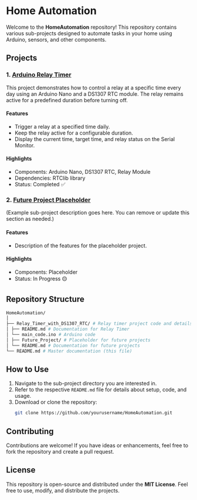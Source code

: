 # Home Automation

Welcome to the **HomeAutomation** repository! This repository contains various sub-projects designed to automate tasks in your home using Arduino, sensors, and other components.

## Projects

### 1. [Arduino Relay Timer](./ArduinoRelayTimer)
This project demonstrates how to control a relay at a specific time every day using an Arduino Nano and a DS1307 RTC module. The relay remains active for a predefined duration before turning off.

#### Features
- Trigger a relay at a specified time daily.
- Keep the relay active for a configurable duration.
- Display the current time, target time, and relay status on the Serial Monitor.

#### Highlights
- Components: Arduino Nano, DS1307 RTC, Relay Module
- Dependencies: RTClib library
- Status: Completed ✅

### 2. [Future Project Placeholder](./Future_Project)
(Example sub-project description goes here. You can remove or update this section as needed.)

#### Features
- Description of the features for the placeholder project.

#### Highlights
- Components: Placeholder
- Status: In Progress 🟡

## Repository Structure
```bash
HomeAutomation/
│
├── Relay_Timer_with_DS1307_RTC/ # Relay timer project code and details
│ ├── README.md # Documentation for Relay Timer
│ └── main_code.ino # Arduino code
│ ├── Future_Project/ # Placeholder for future projects
│ └── README.md # Documentation for future projects
└── README.md # Master documentation (this file)
```
## How to Use
1. Navigate to the sub-project directory you are interested in.
2. Refer to the respective `README.md` file for details about setup, code, and usage.
3. Download or clone the repository:
   ```bash
   git clone https://github.com/yourusername/HomeAutomation.git

## Contributing

Contributions are welcome! If you have ideas or enhancements, feel free to fork the repository and create a pull request.

## License

This repository is open-source and distributed under the **MIT License**. Feel free to use, modify, and distribute the projects.

